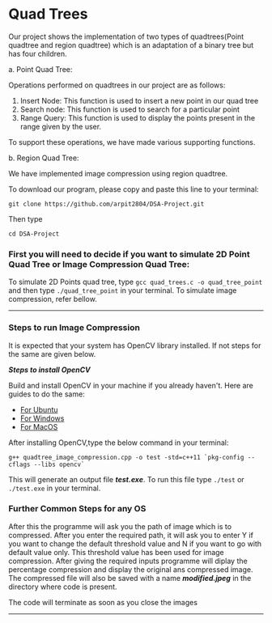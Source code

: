 # Quad Trees

Our project shows the implementation of two types of quadtrees(Point quadtree and region quadtree) which is an adaptation of a binary tree but has four children.

a. Point Quad Tree:

Operations performed on quadtrees in our project are as follows:

1. Insert Node: This function is used to insert a new point in our quad tree
2. Search node: This function is used to search for a particular point
3. Range Query: This function is used to display the points present in the range given by the user.

To support these operations, we have made various supporting functions.

b. Region Quad Tree:

We have implemented image compression using region quadtree.

To download our program, please copy and paste this line to your terminal:

```
git clone https://github.com/arpit2804/DSA-Project.git
```

Then type

```
cd DSA-Project
```

### First you will need to decide if you want to simulate 2D Point Quad Tree or Image Compression Quad Tree:

To simulate 2D Points quad tree, type `gcc quad_trees.c -o quad_tree_point` and then type `./quad_tree_point` in your terminal.
To simulate image compression, refer bellow.

---

### Steps to run Image Compression

It is expected that your system has OpenCV library installed. If not steps for the same are given below.

**_Steps to install OpenCV_**

Build and install OpenCV in your machine if you already haven't. Here are guides to do the same:

- [For Ubuntu](http://techawarey.com/programming/install-opencv-c-c-in-ubuntu-18-04-lts-step-by-step-guide/)
- [For Windows](https://cv-tricks.com/how-to/installation-of-opencv-4-1-0-in-windows-10-from-source/)
- [For MacOS](https://docs.opencv.org/master/d0/db2/tutorial_macos_install.html)

After installing OpenCV,type the below command in your terminal:

```
g++ quadtree_image_compression.cpp -o test -std=c++11 `pkg-config --cflags --libs opencv`
```

This will generate an output file **_test.exe_**. To run this file type `./test` or `./test.exe` in your terminal.

### Further Common Steps for any OS

After this the programme will ask you the path of image which is to compressed. After you enter the required path, it will ask you to enter Y if you want to change the default threshold value and N if you want to go with default value only. This threshold value has been used for image compression. After giving the required inputs programme will diplay the percentage compression and display the original ans compressed image. The compressed file will also be saved with a name **_modified.jpeg_** in the directory where code is present.

The code will terminate as soon as you close the images

---
